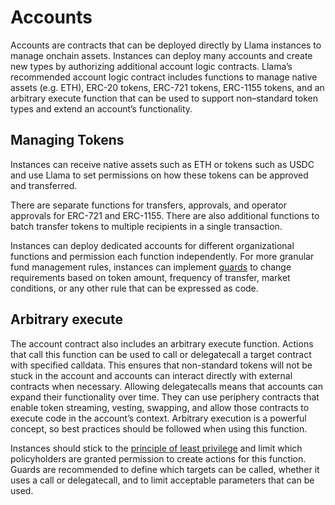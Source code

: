# Accounts

Accounts are contracts that can be deployed directly by Llama instances to manage onchain assets. Instances can deploy many accounts and create new types by authorizing additional account logic contracts. Llama’s recommended account logic contract includes functions to manage native assets (e.g. ETH), ERC-20 tokens, ERC-721 tokens, ERC-1155 tokens, and an arbitrary execute function that can be used to support non–standard token types and extend an account’s functionality.

## Managing Tokens

Instances can receive native assets such as ETH or tokens such as USDC and use Llama to set permissions on how these tokens can be approved and transferred.

There are separate functions for transfers, approvals, and operator approvals for ERC-721 and ERC-1155. There are also additional functions to batch transfer tokens to multiple recipients in a single transaction.

Instances can deploy dedicated accounts for different organizational functions and permission each function independently. For more granular fund management rules, instances can implement [guards](https://github.com/llamaxyz/llama/blob/main/docs/actions.md#guards) to change requirements based on token amount, frequency of transfer, market conditions, or any other rule that can be expressed as code.

## Arbitrary execute

The account contract also includes an arbitrary execute function. Actions that call this function can be used to call or delegatecall a target contract with specified calldata. This ensures that non-standard tokens will not be stuck in the account and accounts can interact directly with external contracts when necessary. Allowing delegatecalls means that accounts can expand their functionality over time. They can use periphery contracts that enable token streaming, vesting, swapping, and allow those contracts to execute code in the account’s context. Arbitrary execution is a powerful concept, so best practices should be followed when using this function.

Instances should stick to the [principle of least privilege](https://en.wikipedia.org/wiki/Principle_of_least_privilege) and limit which policyholders are granted permission to create actions for this function. Guards are recommended to define which targets can be called, whether it uses a call or delegatecall, and to limit acceptable parameters that can be used.